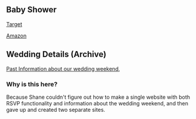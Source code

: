 ## Baby Shower

[Target](https://www.target.com)

[Amazon](https://www.amazon.com)

## Wedding Details (Archive)

[Past Information about our wedding weekend](https://withjoy.com/kristyandshane/), 


### Why is this here?

Because Shane couldn't figure out how to make a single website with both RSVP functionality and information about the wedding weekend, and then gave up and created two separate sites. 
